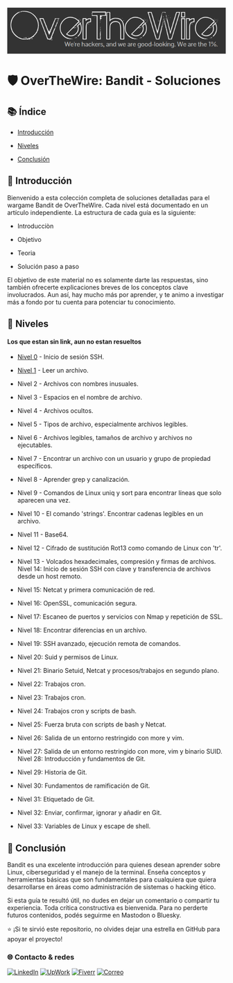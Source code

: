 ![Banner](/Banner.png)

# 🛡️ OverTheWire: Bandit - Soluciones

## 📚 Índice

* [Introducción](#-Introducción)


* [Niveles](#-Niveles)


* [Conclusión](#-Conclusión)

## 📖 Introducción

Bienvenido a esta colección completa de soluciones detalladas para el wargame Bandit de OverTheWire. Cada nivel está documentado en un artículo independiente. La estructura de cada guía es la siguiente:

* Introducciòn

* Objetivo

* Teoria
  
* Solución paso a paso

El objetivo de este material no es solamente darte las respuestas, sino también ofrecerte explicaciones breves de los conceptos clave involucrados. Aun así, hay mucho más por aprender, y te animo a investigar más a fondo por tu cuenta para potenciar tu conocimiento.

## 🚀 Niveles

#### Los que estan sin link, aun no estan resueltos

- [Nivel 0](/Level%200/README.md) - Inicio de sesión SSH.

- [Nivel 1](/Level%201/README.md) - Leer un archivo.

- Nivel 2 - Archivos con nombres inusuales.

- Nivel 3 - Espacios en el nombre de archivo.

- Nivel 4 - Archivos ocultos.

- Nivel 5 - Tipos de archivo, especialmente archivos legibles.

- Nivel 6 - Archivos legibles, tamaños de archivo y archivos no ejecutables.

- Nivel 7 - Encontrar un archivo con un usuario y grupo de propiedad específicos.

- Nivel 8 - Aprender grep y canalización.

- Nivel 9 - Comandos de Linux uniq y sort para encontrar líneas que solo aparecen una vez.

- Nivel 10 - El comando 'strings'. Encontrar cadenas legibles en un archivo.

- Nivel 11 - Base64.

- Nivel 12 - Cifrado de sustitución Rot13 como comando de Linux con 'tr'.

- Nivel 13 - Volcados hexadecimales, compresión y firmas de archivos. Nivel 14: Inicio de sesión SSH con clave y 
transferencia de archivos desde un host remoto.

- Nivel 15: Netcat y primera comunicación de red.

- Nivel 16: OpenSSL, comunicación segura.

- Nivel 17: Escaneo de puertos y servicios con Nmap y repetición de SSL.

- Nivel 18: Encontrar diferencias en un archivo.

- Nivel 19: SSH avanzado, ejecución remota de comandos.

- Nivel 20: Suid y permisos de Linux.

- Nivel 21: Binario Setuid, Netcat y procesos/trabajos en segundo plano.

- Nivel 22: Trabajos cron.

- Nivel 23: Trabajos cron.

- Nivel 24: Trabajos cron y scripts de bash.

- Nivel 25: Fuerza bruta con scripts de bash y Netcat.

- Nivel 26: Salida de un entorno restringido con more y vim.

- Nivel 27: Salida de un entorno restringido con more, vim y binario SUID. Nivel 28: Introducción y fundamentos de Git.

- Nivel 29: Historia de Git.

- Nivel 30: Fundamentos de ramificación de Git.

- Nivel 31: Etiquetado de Git.

- Nivel 32: Enviar, confirmar, ignorar y añadir en Git.

- Nivel 33: Variables de Linux y escape de shell.


## 🎯 Conclusión

Bandit es una excelente introducción para quienes desean aprender sobre Linux, ciberseguridad y el manejo de la terminal. Enseña conceptos y herramientas básicas que son fundamentales para cualquiera que quiera desarrollarse en áreas como administración de sistemas o hacking ético.

Si esta guía te resultó útil, no dudes en dejar un comentario o compartir tu experiencia. Toda crítica constructiva es bienvenida. Para no perderte futuros contenidos, podés seguirme en Mastodon o Bluesky.

⭐ ¡Si te sirvió este repositorio, no olvides dejar una estrella en GitHub para apoyar el proyecto!

### 🌐 Contacto & redes

[![LinkedIn](https://img.shields.io/badge/-LinkedIn-0077B5?style=flat-square&logo=linkedin&logoColor=white)](https://www.linkedin.com/in/lautaro-jara)
[![UpWork](https://img.shields.io/badge/-UpWork-6fda44?style=flat-square&logo=upwork&logoColor=white)](https://www.upwork.com/freelancers/~017f300d86831fd3c2)
[![Fiverr](https://img.shields.io/badge/-Fiverr-1DBF73?style=flat-square&logo=fiverr&logoColor=white)](https://es.fiverr.com/s/7Yl6ZYy)
[![Correo](https://img.shields.io/badge/-Email-D14836?style=flat-square&logo=gmail&logoColor=white)](mailto:jara.lautaro@gmail.com)



